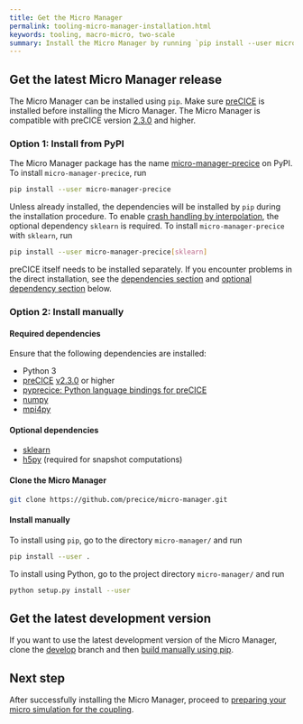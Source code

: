 ```yaml
---
title: Get the Micro Manager
permalink: tooling-micro-manager-installation.html
keywords: tooling, macro-micro, two-scale
summary: Install the Micro Manager by running `pip install --user micro-manager-precice`.
---
```


## Get the latest Micro Manager release

The Micro Manager can be installed using `pip`. Make sure [preCICE](installation-overview.html) is installed before installing the Micro Manager. The Micro Manager is compatible with preCICE version [2.3.0](https://github.com/precice/precice/releases/tag/v2.3.0) and higher.

### Option 1: Install from PyPI

The Micro Manager package has the name [micro-manager-precice](https://pypi.org/project/micro-manager-precice/) on PyPI. To install `micro-manager-precice`, run

```bash
pip install --user micro-manager-precice
```

Unless already installed, the dependencies will be installed by `pip` during the installation procedure. To enable [crash handling by interpolation](tooling-micro-manager-running.html/#what-happens-when-a-micro-simulation-crashes), the optional dependency `sklearn` is required. To install `micro-manager-precice` with `sklearn`, run

```bash
pip install --user micro-manager-precice[sklearn]
```

preCICE itself needs to be installed separately. If you encounter problems in the direct installation, see the [dependencies section](#required-dependencies) and [optional dependency section](#optional-dependencies) below.

### Option 2: Install manually

#### Required dependencies

Ensure that the following dependencies are installed:

* Python 3
* [preCICE](installation-overview.html) [v2.3.0](https://github.com/precice/precice/releases/tag/v2.3.0) or higher
* [pyprecice: Python language bindings for preCICE](installation-bindings-python.html)
* [numpy](https://numpy.org/install/)
* [mpi4py](https://mpi4py.readthedocs.io/en/stable/install.html)

#### Optional dependencies

* [sklearn](https://scikit-learn.org/stable/index.html)
* [h5py](https://www.h5py.org/) (required for snapshot computations)

#### Clone the Micro Manager

```bash
git clone https://github.com/precice/micro-manager.git
```

#### Install manually

To install using `pip`, go to the directory `micro-manager/` and run

```bash
pip install --user .
```

To install using Python, go to the project directory `micro-manager/` and run

```bash
python setup.py install --user
```

## Get the latest development version

If you want to use the latest development version of the Micro Manager, clone the [develop](https://github.com/precice/micro-manager/tree/develop) branch and then [build manually using pip](#install-manually).

## Next step

After successfully installing the Micro Manager, proceed to [preparing your micro simulation for the coupling](tooling-micro-manager-prepare-micro-simulation.html).
